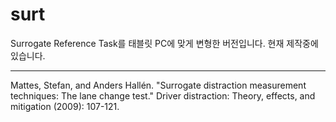 # surt

Surrogate Reference Task를 태블릿 PC에 맞게 변형한 버전입니다. 현재 제작중에 있습니다.

---

Mattes, Stefan, and Anders Hallén. "Surrogate distraction measurement techniques: The lane change test." Driver distraction: Theory, effects, and mitigation (2009): 107-121.
